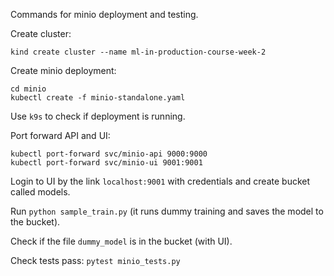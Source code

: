 Commands for minio deployment and testing.

Create cluster:

`kind create cluster --name ml-in-production-course-week-2`

Create minio deployment:

```
cd minio
kubectl create -f minio-standalone.yaml
```

Use `k9s` to check if deployment is running.

Port forward API and UI:

```
kubectl port-forward svc/minio-api 9000:9000
kubectl port-forward svc/minio-ui 9001:9001
```


Login to UI by the link `localhost:9001` with credentials and create bucket called models.

Run `python sample_train.py` (it runs dummy training and saves the model to the bucket).

Check if the file `dummy_model` is in the bucket (with UI).

Check tests pass: `pytest minio_tests.py`
